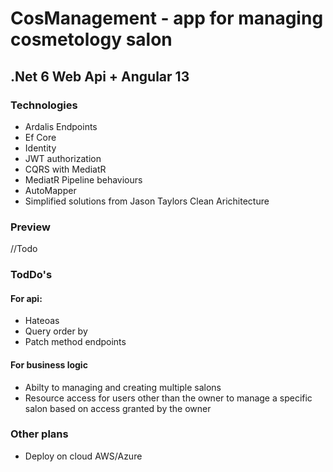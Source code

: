 # CosManagement - app for managing cosmetology salon

## .Net 6 Web Api + Angular 13

### Technologies 

- Ardalis Endpoints
- Ef Core
- Identity
- JWT authorization
- CQRS with MediatR
- MediatR Pipeline behaviours
- AutoMapper
- Simplified solutions from Jason Taylors Clean Arichitecture

### Preview

//Todo

### TodDo's

#### For api:

- Hateoas
- Query order by
- Patch method endpoints

#### For business logic

- Abilty to managing and creating multiple salons
- Resource access for users other than the owner to manage a specific salon based on access granted by the owner

### Other plans

- Deploy on cloud AWS/Azure
